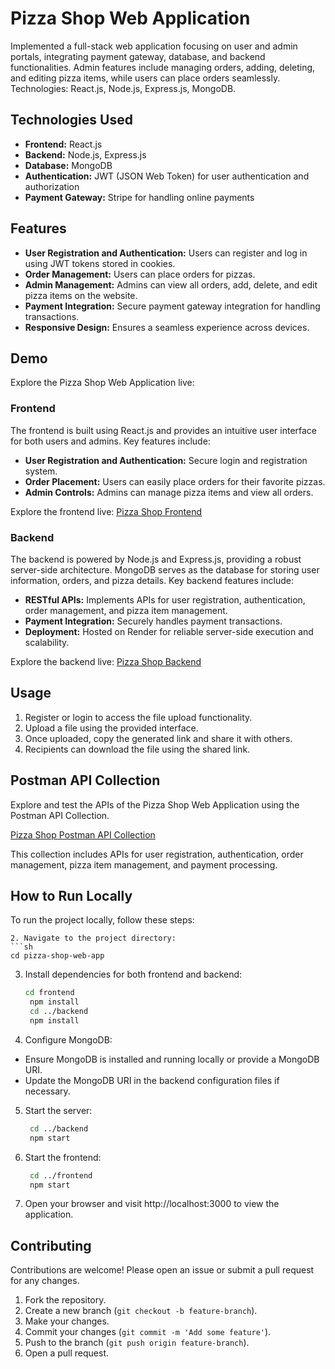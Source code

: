 # Pizza Shop Web Application

Implemented a full-stack web application focusing on user and admin portals, integrating payment gateway, database, and backend functionalities. Admin features include managing orders, adding, deleting, and editing pizza items, while users can place orders seamlessly. Technologies: React.js, Node.js, Express.js, MongoDB.

## Technologies Used

- **Frontend:** React.js
- **Backend:** Node.js, Express.js
- **Database:** MongoDB
- **Authentication:** JWT (JSON Web Token) for user authentication and authorization
- **Payment Gateway:** Stripe for handling online payments

## Features

- **User Registration and Authentication:** Users can register and log in using JWT tokens stored in cookies.
- **Order Management:** Users can place orders for pizzas.
- **Admin Management:** Admins can view all orders, add, delete, and edit pizza items on the website.
- **Payment Integration:** Secure payment gateway integration for handling transactions.
- **Responsive Design:** Ensures a seamless experience across devices.

## Demo

Explore the Pizza Shop Web Application live:

### Frontend

The frontend is built using React.js and provides an intuitive user interface for both users and admins. Key features include:

- **User Registration and Authentication:** Secure login and registration system.
- **Order Placement:** Users can easily place orders for their favorite pizzas.
- **Admin Controls:** Admins can manage pizza items and view all orders.

Explore the frontend live: [Pizza Shop Frontend](https://pizza-virus.netlify.app/)

### Backend

The backend is powered by Node.js and Express.js, providing a robust server-side architecture. MongoDB serves as the database for storing user information, orders, and pizza details. Key backend features include:

- **RESTful APIs:** Implements APIs for user registration, authentication, order management, and pizza item management.
- **Payment Integration:** Securely handles payment transactions.
- **Deployment:** Hosted on Render for reliable server-side execution and scalability.

Explore the backend live: [Pizza Shop Backend](https://pizza-virus.onrender.com/)

## Usage

1. Register or login to access the file upload functionality.
2. Upload a file using the provided interface.
3. Once uploaded, copy the generated link and share it with others.
4. Recipients can download the file using the shared link.

## Postman API Collection

Explore and test the APIs of the Pizza Shop Web Application using the Postman API Collection.

[Pizza Shop Postman API Collection](https://documenter.getpostman.com/view/29969708/2sA3Bj7YcT/)

This collection includes APIs for user registration, authentication, order management, pizza item management, and payment processing.

## How to Run Locally

To run the project locally, follow these steps:

````
2. Navigate to the project directory:
```sh
cd pizza-shop-web-app
````

3. Install dependencies for both frontend and backend:
   ```sh
   cd frontend
    npm install
    cd ../backend
    npm install
   ```
4. Configure MongoDB:

- Ensure MongoDB is installed and running locally or provide a MongoDB URI.
- Update the MongoDB URI in the backend configuration files if necessary.

5. Start the server:
   ```sh
    cd ../backend
    npm start
   ```
6. Start the frontend:
   ```sh
    cd ../frontend
    npm start
   ```
7. Open your browser and visit http://localhost:3000 to view the application.

## Contributing

Contributions are welcome! Please open an issue or submit a pull request for any changes.

1. Fork the repository.
2. Create a new branch (`git checkout -b feature-branch`).
3. Make your changes.
4. Commit your changes (`git commit -m 'Add some feature'`).
5. Push to the branch (`git push origin feature-branch`).
6. Open a pull request.
